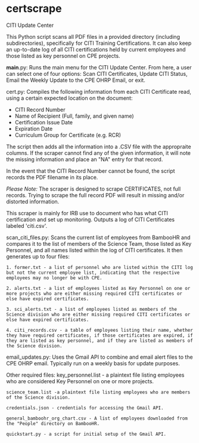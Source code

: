 # certscrape
CITI Update Center



This Python script scans all PDF files in a provided directory (including subdirectories), specifically for CITI Training Certifications. It can also keep an up-to-date log of all CITI certifications held by current employees and those listed as key personnel on CPE projects.

__main__.py:
Runs the main menu for the CITI Update Center. From here, a user can select one of four options: Scan CITI Certificates, Update CITI Status, Email the Weekly Update to the CPE OHRP Email, or exit.

cert.py:
Compiles the following information from each CITI Certificate read, using a certain expected location on the document:
- CITI Record Number
- Name of Recipient (Full, family, and given name)
- Certification Issue Date
- Expiration Date
- Curriculum Group for Certificate (e.g. RCR)

The script then adds all the information into a .CSV file with the appropraite columns. If the scraper cannot find any of the given information, it will note the missing information and place an "NA" entry for that record.

In the event that the CITI Record Number cannot be found, the script records the PDF filename in its place.

*Please Note:* The scraper is designed to scrape CERTIFICATES, not full records. Trying to scrape the full record PDF will result in missing and/or distorted information.

This scraper is mainly for IRB use to document who has what CITI certification and set up monitoring. Outputs a log of CITI Certificates labeled 'citi.csv'.

scan_citi_files.py:
Scans the current list of employees from BambooHR and compares it to the list of members of the Science Team, those listed as Key Personnel, and all names listed within the log of CITI certificates. It then generates up to four files:

	1. former.txt - a list of personnel who are listed within the CITI log but not the current employee list, indicating that the respective employees may no longer be with CPE.

	2. alerts.txt - a list of employees listed as Key Personnel on one or more projects who are either missing required CITI certificates or else have expired certificates. 

	3. sci_alerts.txt - a list of employees listed as members of the Science division who are either missing required CITI certificates or else have expired certificates.

	4. citi_records.csv - a table of employees listing their name, whether they have required certificates, if those certificates are expired, if they are listed as key personnel, and if they are listed as members of the Science division.

email_updates.py:
Uses the Gmail API to combine and email alert files to the CPE OHRP email. Typically run on a weekly basis for update purposes.

Other required files:
	key_personnel.list - a plaintext file listing employees who are considered Key Personnel on one or more projects.

	science_team.list -a plaintext file listing employees who are members of the Science division.

	credentials.json - credentials for accessing the Gmail API. 

	general_bamboohr_org_chart.csv - A list of employees downloaded from the "People" directory on BambooHR.

	quickstart.py - a script for initial setup of the Gmail API.

